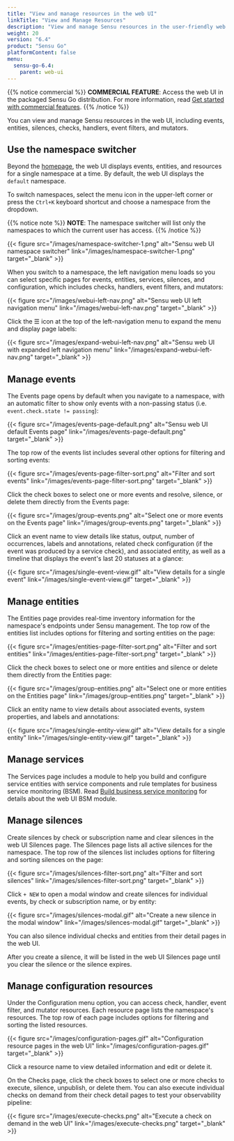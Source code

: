 ```yaml
---
title: "View and manage resources in the web UI"
linkTitle: "View and Manage Resources"
description: "View and manage Sensu resources in the user-friendly web UI, including events, entities, silences, checks, handlers, event filters, and mutators."
weight: 20
version: "6.4"
product: "Sensu Go"
platformContent: false
menu:
  sensu-go-6.4:
    parent: web-ui
---
```


{{% notice commercial %}}
**COMMERCIAL FEATURE**: Access the web UI in the packaged Sensu Go distribution.
For more information, read [Get started with commercial features](../../commercial/).
{{% /notice %}}

You can view and manage Sensu resources in the web UI, including events, entities, silences, checks, handlers, event filters, and mutators.

## Use the namespace switcher

Beyond the [homepage][1], the web UI displays events, entities, and resources for a single namespace at a time.
By default, the web UI displays the `default` namespace.

To switch namespaces, select the menu icon in the upper-left corner or press the `Ctrl+K` keyboard shortcut and choose a namespace from the dropdown.

{{% notice note %}}
**NOTE**: The namespace switcher will list only the namespaces to which the current user has access.
{{% /notice %}}

{{< figure src="/images/namespace-switcher-1.png" alt="Sensu web UI namespace switcher" link="/images/namespace-switcher-1.png" target="_blank" >}}

When you switch to a namespace, the left navigation menu loads so you can select specific pages for events, entities, services, silences, and configuration, which includes checks, handlers, event filters, and mutators:

{{< figure src="/images/webui-left-nav.png" alt="Sensu web UI left navigation menu" link="/images/webui-left-nav.png" target="_blank" >}}

Click the ☰ icon at the top of the left-navigation menu to expand the menu and display page labels:

{{< figure src="/images/expand-webui-left-nav.png" alt="Sensu web UI with expanded left navigation menu" link="/images/expand-webui-left-nav.png" target="_blank" >}}

## Manage events

The Events page opens by default when you navigate to a namespace, with an automatic filter to show only events with a non-passing status (i.e. `event.check.state != passing`):

{{< figure src="/images/events-page-default.png" alt="Sensu web UI default Events page" link="/images/events-page-default.png" target="_blank" >}}

The top row of the events list includes several other options for filtering and sorting events:

{{< figure src="/images/events-page-filter-sort.png" alt="Filter and sort events" link="/images/events-page-filter-sort.png" target="_blank" >}}

Click the check boxes to select one or more events and resolve, silence, or delete them directly from the Events page:

{{< figure src="/images/group-events.png" alt="Select one or more events on the Events page" link="/images/group-events.png" target="_blank" >}}

Click an event name to view details like status, output, number of occurrences, labels and annotations, related check configuration (if the event was produced by a service check), and associated entity, as well as a timeline that displays the event's last 20 statuses at a glance:

{{< figure src="/images/single-event-view.gif" alt="View details for a single event" link="/images/single-event-view.gif" target="_blank" >}}

## Manage entities

The Entities page provides real-time inventory information for the namespace's endpoints under Sensu management.
The top row of the entities list includes options for filtering and sorting entities on the page:

{{< figure src="/images/entities-page-filter-sort.png" alt="Filter and sort entities" link="/images/entities-page-filter-sort.png" target="_blank" >}}

Click the check boxes to select one or more entities and silence or delete them directly from the Entities page:

{{< figure src="/images/group-entities.png" alt="Select one or more entities on the Entities page" link="/images/group-entities.png" target="_blank" >}}

Click an entity name to view details about associated events, system properties, and labels and annotations:

{{< figure src="/images/single-entity-view.gif" alt="View details for a single entity" link="/images/single-entity-view.gif" target="_blank" >}}

## Manage services

The Services page includes a module to help you build and configure service entities with service components and rule templates for business service monitoring (BSM).
Read [Build business service monitoring][2] for details about the web UI BSM module.

## Manage silences

Create silences by check or subscription name and clear silences in the web UI Silences page.
The Silences page lists all active silences for the namespace.
The top row of the silences list includes options for filtering and sorting silences on the page:

{{< figure src="/images/silences-filter-sort.png" alt="Filter and sort silences" link="/images/silences-filter-sort.png" target="_blank" >}}

Click `+ NEW` to open a modal window and create silences for individual events, by check or subscription name, or by entity:

{{< figure src="/images/silences-modal.gif" alt="Create a new silence in the modal window" link="/images/silences-modal.gif" target="_blank" >}}

You can also silence individual checks and entities from their detail pages in the web UI.

After you create a silence, it will be listed in the web UI Silences page until you clear the silence or the silence expires.

## Manage configuration resources

Under the Configuration menu option, you can access check, handler, event filter, and mutator resources.
Each resource page lists the namespace's resources.
The top row of each page includes options for filtering and sorting the listed resources.

{{< figure src="/images/configuration-pages.gif" alt="Configuration resource pages in the web UI" link="/images/configuration-pages.gif" target="_blank" >}}

Click a resource name to view detailed information and edit or delete it.

On the Checks page, click the check boxes to select one or more checks to execute, silence, unpublish, or delete them.
You can also execute individual checks on demand from their check detail pages to test your observability pipeline:

{{< figure src="/images/execute-checks.png" alt="Execute a check on demand in the web UI" link="/images/execute-checks.png" target="_blank" >}}


[1]: ../#webui-homepage
[2]: ../bsm-module/
